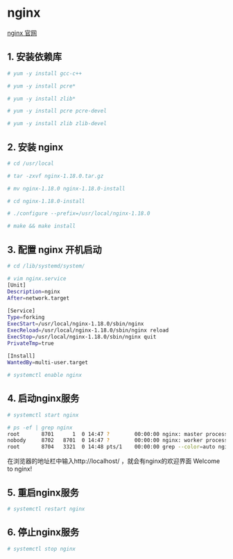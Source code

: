 # nginx
[nginx 官网](http://nginx.org/en/download.html "nginx")

## 1. 安装依赖库
``` bash
# yum -y install gcc-c++

# yum -y install pcre*

# yum -y install zlib*

# yum -y install pcre pcre-devel

# yum -y install zlib zlib-devel
```

## 2. 安装 nginx
``` bash
# cd /usr/local

# tar -zxvf nginx-1.18.0.tar.gz

# mv nginx-1.18.0 nginx-1.18.0-install

# cd nginx-1.18.0-install

# ./configure --prefix=/usr/local/nginx-1.18.0

# make && make install
```

## 3. 配置 nginx 开机启动
```bash
# cd /lib/systemd/system/

# vim nginx.service
[Unit]
Description=nginx 
After=network.target 
   
[Service] 
Type=forking 
ExecStart=/usr/local/nginx-1.18.0/sbin/nginx
ExecReload=/usr/local/nginx-1.18.0/sbin/nginx reload
ExecStop=/usr/local/nginx-1.18.0/sbin/nginx quit
PrivateTmp=true 
   
[Install] 
WantedBy=multi-user.target

# systemctl enable nginx
```

## 4. 启动nginx服务
``` bash
# systemctl start nginx

# ps -ef | grep nginx
root       8701      1  0 14:47 ?        00:00:00 nginx: master process /usr/local/nginx-1.18.0/sbin/nginx
nobody     8702   8701  0 14:47 ?        00:00:00 nginx: worker process
root       8704   3321  0 14:48 pts/1    00:00:00 grep --color=auto nginx
```
在浏览器的地址栏中输入http://localhost/ ，就会有nginx的欢迎界面
Welcome to nginx!

## 5. 重启nginx服务
``` bash
# systemctl restart nginx
```

## 6. 停止nginx服务
``` bash
# systemctl stop nginx
```
